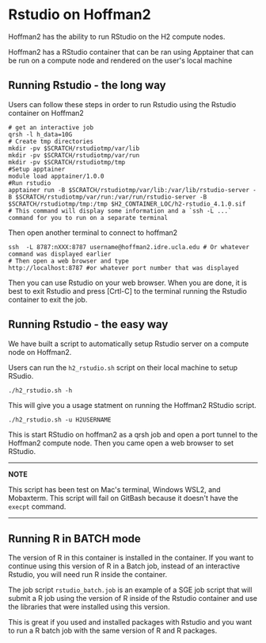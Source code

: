 # Rstudio on Hoffman2

Hoffman2 has the ability to run RStudio on the H2 compute nodes. 

Hoffman2 has a RStudio container that can be ran using Apptainer that can be run on a compute node and rendered on the user's local machine

## Running Rstudio - the long way

Users can follow these steps in order to run Rstudio using the Rstudio container on Hoffman2

```
# get an interactive job
qrsh -l h_data=10G
# Create tmp directories
mkdir -pv $SCRATCH/rstudiotmp/var/lib
mkdir -pv $SCRATCH/rstudiotmp/var/run
mkdir -pv $SCRATCH/rstudiotmp/tmp
#Setup apptainer
module load apptainer/1.0.0
#Run rstudio
apptainer run -B $SCRATCH/rstudiotmp/var/lib:/var/lib/rstudio-server -B $SCRATCH/rstudiotmp/var/run:/var/run/rstudio-server -B $SCRATCH/rstudiotmp/tmp:/tmp $H2_CONTAINER_LOC/h2-rstudio_4.1.0.sif
# This command will display some information and a `ssh -L ...` command for you to run on a separate terminal 
```

Then open another terminal to connect to hoffman2

```
ssh  -L 8787:nXXX:8787 username@hoffman2.idre.ucla.edu # Or whatever command was displayed earlier 
# Then open a web browser and type
http://localhost:8787 #or whatever port number that was displayed
```

Then you can use Rstudio on your web browser. When you are done, it is best to exit Rstudio and press [Crtl-C] to the terminal running the Rstudio container to exit the job.

## Running Rstudio - the easy way

We have built a script to automatically setup Rstudio server on a compute node on Hoffman2.
 
Users can run the `h2_rstudio.sh` script on their local machine to setup RSudio.

```
./h2_rstudio.sh -h
```

This will give you a usage statment on running the Hoffman2 RStudio script.

```
./h2_rstudio.sh -u H2USERNAME
```

This is start RStudio on hoffman2 as a qrsh job and open a port tunnel to the Hoffman2 compute node. Then you came open a web browser to set RStudio.

---
**NOTE**

This script has been test on Mac's terminal, Windows WSL2, and Mobaxterm. This script will fail on GitBash because it doesn't have the `execpt` command.
 
---


## Running R in BATCH mode

The version of R in this container is installed in the container. If you want to continue using this version of R in a Batch job, instead of an interactive Rstudio, you will need run R inside the container.

The job script `rstudio_batch.job` is an example of a SGE job script that will submit a R job using the version of R inside of the Rstudio container and use the libraries that were installed using this version.

This is great if you used and installed packages with Rstudio and you want to run a R batch job with the same version of R and R packages.


